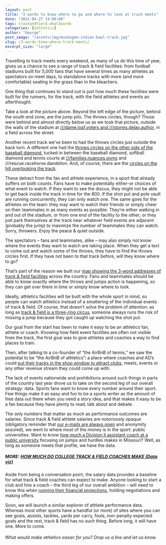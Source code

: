 ```yaml
---
layout: post
title: "3 words to know where to go and where to look at track meets"
date: "2021-04-27 14:00:00"
tags: trackandfield what3words
categories: [athletics]
author: "George"
post_image: "/assets/img/muskogee-indian-bowl-track.jpg"
slug: /3-words-know-where-track-meets/
excerpt_size: "large"
---
```


Travelling to track meets every weekend, as many of us do this time of year, gives us a chance to see a range of track & field facilities: from football stadiums built for 5,000 fans that have several times as many athletes as spectators on meet days, to standalone tracks with more (and more comfortable) seating in the grass than in the bleachers.

One thing that continues to stand out is just how much these facilities were built for the runners, for the track, with the field athletes and events an afterthought.

Take a look at the picture above. Beyond the left edge of the picture, behind the south end zone, are the jump pits. The throws circles, though? Those were behind and almost directly below us as we took that picture, outside the walls of the stadium at [///dame.loaf.voters and ///stones.delay.author](https://nalathletics.com/map/stadium/indian-bowl), in a field across the street.

Another recent track we’ve been to had the throws circles just outside the back turn. A different one had the [throws circles on the other side of the baseball diamond](https://nalathletics.com/map/stadium/9980), tucked in between the baseball diamond, softball diamond and tennis courts at [///families.nuances.gyms](https://map.what3words.com/families.nuances.gyms) and ///rescue.racehorse.dandelion. And, of course, there are the [circles on the hill overlooking the track](https://nalathletics.com/map/stadium/charles-page-high-school).

These detract from the fan and athlete experience, in a sport that already suffers on both counts. Fans have to make potentially either-or choices of what event to watch. If they want to see the discus, they might not be able to get back inside the track in time for the 800. If the shot put and pole vault are running concurrently, they can only watch one. The same goes for the athletes on the team: they may want to watch their friends or simply cheer on their teammates in as many events as possible. They’re either walking in and out of the stadium, or from one end of the facility to the other; or they just park themselves at the track near whatever field events are adjacent (probably the jump) to maximize the number of teammates they can watch. Sorry, throwers. Enjoy the peace & quiet outside.

The spectators – fans and teammates, alike – may also simply not know where the events they want to watch are taking place. When they get a text to come out and watch some of the throws, they have to find the throws circles first. If they have not been to that track before, will they know where to go?

That’s part of the reason we built our [map showing the 3-word addresses of track & field facilities](https://what3words.com/how-to) across the country. Fans and teammates should be able to know exactly where the throws and jumps action is happening, so they can get over there in time or simply know where to look.

Ideally, athletics facilities will be built with the whole sport in mind, so people can watch athletics instead of a smattering of the individual events of track & field. Of course, that doesn’t solve the problem of attention: as long as [track & field is a three-ring circus](https://nalathletics.com/blog/2020/08/27/lessons-long-jumpers-stockholm-golf-tennis), someone always runs the risk of missing a jump because they got caught up watching the shot put.

Our goal from the start has been to make it easy to be an athletics fan, athlete or coach. Knowing how field event facilities are often not visible from the track, the first goal was to give athletes and coaches a way to find places to train.

Then, after talking to a co-founder of “the AirBnB of tennis,” we saw the potential to be “the AirBnB of athletics”: a place where coaches and AD’s could [put their tracks in the shop window to attract clubs](https://nalathletics.com/blog/2020/10/02/find-better-place-throw-jump-run), meets, events or any other revenue stream they could come up with.

The lack of events nationwide and prohibitions around such things in parts of the country last year drove us to take on the second leg of our overall strategy: data. Sports fans want to know every number around their sport. Few things make it as easy and fun to be a sports writer as the amount of free data out there when you need a story idea, and that makes it easy to be a fan because they have plenty to read, talk about and debate.

The only numbers that matter as much as performance outcomes are salaries. Since track & field athlete salaries are notoriously opaque (obligatory reminder that <a href="mailto:george@nalathletics.com">our e-mails are always open</a> and anonymity assured), we went to where most of the money is in the sport: public universities. Want to know [how much a Division II assistant coach at a public university](https://nalathletics.com/coaches-salaries-explorer.html) focusing on jumps and hurdles makes in Missouri? Well, as long as someone meets that profile, we have the data.

##### MORE: [HOW MUCH DO COLLEGE TRACK & FIELD COACHES MAKE (Data viz)](https://nalathletics.com/blog/2020/11/18/how-much-do-college-track-and-field-coaches-make)

Aside from being a conversation point, the salary data provides a baseline for what track & field coaches can expect to make. Anyone looking to start a club and hire a coach – the third leg of our overall ambition – will need to know this when [running their financial projections](https://nalathletics.com/blog/2020/11/05/track-and-field-make-peace-making-money), holding negotiations and making offers.

Soon, we will launch a similar explorer of athlete performance data. Whereas most other sports have a handful (or more) of sites where you can see goals, assists, tackles, yards per carry, fouls, non-penalty expected goals and the rest, track & field has no such thing. Before long, it will have one. More to come.

<h6>What would make athletics easier for you? Drop us a line and let us know.</h6>
